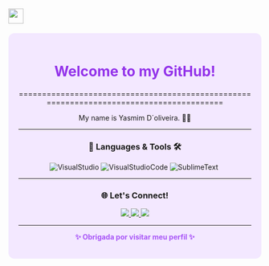 <h1><img src="https://slackmojis.com/emojis/60881-meow_attention/download" width="30"/></h1><div align="center" style="background-color:#f3e8ff; padding: 20px; border-radius: 12px;">

<h1 style="color:#9333ea;">Welcome to my GitHub!</h1>



========================================================================================

My name is Yasmim D´oliveira. 👩‍💻

---

### 🐍 Languages & Tools 🛠

![VisualStudio](https://img.shields.io/badge/-VisualStudio-05122A?style=flat&color=gray)&nbsp;![VisualStudioCode](https://img.shields.io/badge/-VisualStudioCode-05122A?style=flat&color=gray)&nbsp;![SublimeText](https://img.shields.io/badge/-SublimeText-05122A?style=flat&color=gray)&nbsp;  

---

### 🌐 Let's Connect!

<div>
  <a href="https://www.instagram.com/yasmimsilxyz2_" target="_blank">
    <img src="https://img.shields.io/badge/Instagram-%23C084FC?style=for-the-badge&logo=instagram&logoColor=white" />
  </a>
  <a href="mailto:doliveirayasmim03@gmail.com" target="_blank">
    <img src="https://img.shields.io/badge/Gmail-%23A855F7?style=for-the-badge&logo=gmail&logoColor=white" />
  </a>
  <a href="https://www.linkedin.com/public-profile/settings?lipi=urn%3Ali%3Apage%3Ad_flagship3_profile_self_edit_contact-info%3BgJ%2BlycjmQqacpEKsiYLQRQ%3D%3D" target="_blank">
    <img src="https://img.shields.io/badge/LinkedIn-%239B5DE5?style=for-the-badge&logo=linkedin&logoColor=white" />
  </a>
</div>

---

<p align="center"><strong style="color:#a855f7;">✨ Obrigada por visitar meu perfil ✨</strong></p>
